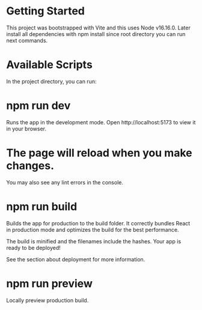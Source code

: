 # Getting Started
This project was bootstrapped with Vite and this uses Node v16.16.0. Later install all dependencies with npm install since root directory you can run next commands.

# Available Scripts
In the project directory, you can run:

# npm run dev
Runs the app in the development mode.
Open http://localhost:5173 to view it in your browser.

# The page will reload when you make changes.
You may also see any lint errors in the console.

# npm run build
Builds the app for production to the build folder.
It correctly bundles React in production mode and optimizes the build for the best performance.

The build is minified and the filenames include the hashes.
Your app is ready to be deployed!

See the section about deployment for more information.

# npm run preview
Locally preview production build.
